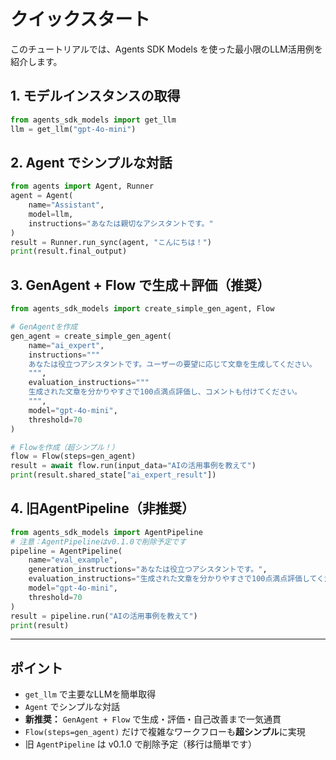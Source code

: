 # クイックスタート

このチュートリアルでは、Agents SDK Models を使った最小限のLLM活用例を紹介します。

## 1. モデルインスタンスの取得
```python
from agents_sdk_models import get_llm
llm = get_llm("gpt-4o-mini")
```

## 2. Agent でシンプルな対話
```python
from agents import Agent, Runner
agent = Agent(
    name="Assistant",
    model=llm,
    instructions="あなたは親切なアシスタントです。"
)
result = Runner.run_sync(agent, "こんにちは！")
print(result.final_output)
```

## 3. GenAgent + Flow で生成＋評価（推奨）
```python
from agents_sdk_models import create_simple_gen_agent, Flow

# GenAgentを作成
gen_agent = create_simple_gen_agent(
    name="ai_expert",
    instructions="""
    あなたは役立つアシスタントです。ユーザーの要望に応じて文章を生成してください。
    """,
    evaluation_instructions="""
    生成された文章を分かりやすさで100点満点評価し、コメントも付けてください。
    """,
    model="gpt-4o-mini",
    threshold=70
)

# Flowを作成（超シンプル！）
flow = Flow(steps=gen_agent)
result = await flow.run(input_data="AIの活用事例を教えて")
print(result.shared_state["ai_expert_result"])
```

## 4. 旧AgentPipeline（非推奨）
```python
from agents_sdk_models import AgentPipeline
# 注意：AgentPipelineはv0.1.0で削除予定です
pipeline = AgentPipeline(
    name="eval_example",
    generation_instructions="あなたは役立つアシスタントです。",
    evaluation_instructions="生成された文章を分かりやすさで100点満点評価してください。",
    model="gpt-4o-mini",
    threshold=70
)
result = pipeline.run("AIの活用事例を教えて")
print(result)
```

---

## ポイント
- `get_llm` で主要なLLMを簡単取得
- `Agent` でシンプルな対話
- **新推奨：** `GenAgent + Flow` で生成・評価・自己改善まで一気通貫
- `Flow(steps=gen_agent)` だけで複雑なワークフローも**超シンプル**に実現
- 旧 `AgentPipeline` は v0.1.0 で削除予定（移行は簡単です）
